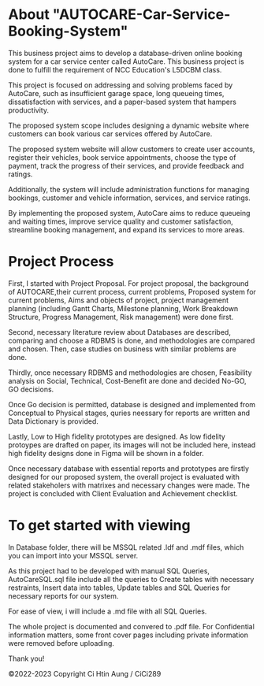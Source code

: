 # About "AUTOCARE-Car-Service-Booking-System"
This business project aims to develop a database-driven online booking system for a car service center called AutoCare. 
This business project is done to fulfill the requirement of NCC Education's L5DCBM class.

This project is focused on addressing and solving problems faced by AutoCare, such as insufficient garage space, long queueing times, dissatisfaction with services, and a paper-based system that hampers productivity.

The proposed system scope includes designing a dynamic website where customers can book various car services offered by AutoCare. 

The proposed system website will allow customers to create user accounts, register their vehicles, book service appointments, choose the type of payment, track the progress of their services, and provide feedback and ratings. 

Additionally, the system will include administration functions for managing bookings, customer and vehicle information, services, and service ratings.

By implementing the proposed system, AutoCare aims to reduce queueing and waiting times, improve service quality and customer satisfaction, streamline booking management, and expand its services to more areas. 

# Project Process
First, I started with Project Proposal. For project proposal, the background of AUTOCARE,their current process, current problems, Proposed system for current problems, Aims and objects of project, project management planning (including Gantt Charts, Milestone planning, Work Breakdown Structure, Progress Management, Risk management) were done first. 

Second, necessary literature review about Databases are described, comparing and choose a RDBMS is done, and methodologies are compared and chosen. Then, case studies on business with similar problems are done. 

Thirdly, once necessary RDBMS and methodologies are chosen, Feasibility analysis on Social, Technical, Cost-Benefit are done and decided No-GO, GO decisions. 

Once Go decision is permitted, database is designed and implemented from Conceptual to Physical stages, quries neessary for reports are written and Data Dictionary is provided. 

Lastly, Low to High fidelity prototypes are designed. As low fidelity protoypes are drafted on paper, its images will not be included here, instead high fidelity designs done in Figma will be shown in a folder.

Once necessary database with essential reports and prototypes are firstly designed for our proposed system, the overall project is evaluated with related stakeholers with matrixes and necessary changes were made.
The project is concluded with Client Evaluation and Achievement checklist.

# To get started with viewing
In Database folder, there will be MSSQL related .ldf and .mdf files, which you can import into your MSSQL server. 

As this project had to be developed with manual SQL Queries, AutoCareSQL.sql file include all the queries to Create tables with necessary restraints, Insert data into tables, Update tables and SQL Queries for necessary reports for our system. 

For ease of view, i will include a .md file with all SQL Queries. 

The whole project is documented and convered to .pdf file. For Confidential information matters, some front cover pages including private information were removed before uploading. 

Thank you!


©2022-2023 Copyright Ci Htin Aung / CiCi289
